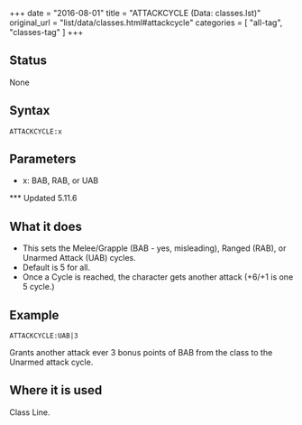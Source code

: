 +++
date = "2016-08-01"
title = "ATTACKCYCLE (Data: classes.lst)"
original_url = "list/data/classes.html#attackcycle"
categories = [ "all-tag", "classes-tag" ]
+++

## Status

None

## Syntax

`ATTACKCYCLE:x`

## Parameters

-   x: BAB, RAB, or UAB



<span id="attackcycle"></span> \*\*\* Updated 5.11.6

What it does
------------

-   This sets the Melee/Grapple (BAB - yes, misleading), Ranged (RAB),
    or Unarmed Attack (UAB) cycles.
-   Default is 5 for all.
-   Once a Cycle is reached, the character gets another attack (+6/+1 is
    one 5 cycle.)

Example
-------

`ATTACKCYCLE:UAB|3`

Grants another attack ever 3 bonus points of BAB from the class to the
Unarmed attack cycle.

Where it is used
----------------

Class Line.

